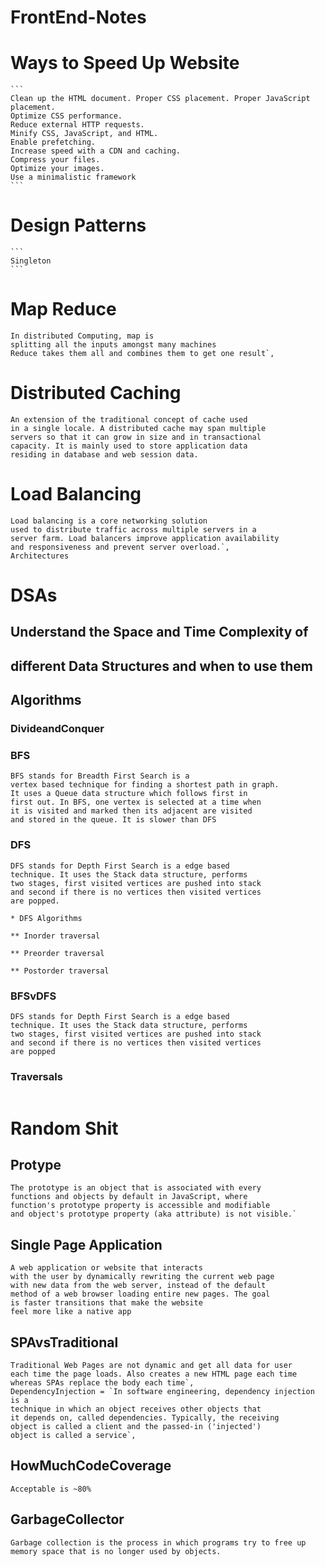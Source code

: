 # FrontEnd-Notes

# Ways to Speed Up Website 
    ```
    Clean up the HTML document. Proper CSS placement. Proper JavaScript placement. 
    Optimize CSS performance.
    Reduce external HTTP requests.
    Minify CSS, JavaScript, and HTML.
    Enable prefetching.
    Increase speed with a CDN and caching.
    Compress your files.
    Optimize your images.
    Use a minimalistic framework
    ```
# Design Patterns
    ```
    Singleton
    ```
# Map Reduce
```
In distributed Computing, map is 
splitting all the inputs amongst many machines 
Reduce takes them all and combines them to get one result`,
```
# Distributed Caching 
```
An extension of the traditional concept of cache used 
in a single locale. A distributed cache may span multiple 
servers so that it can grow in size and in transactional 
capacity. It is mainly used to store application data 
residing in database and web session data.
```
# Load Balancing
```
Load balancing is a core networking solution 
used to distribute traffic across multiple servers in a 
server farm. Load balancers improve application availability
and responsiveness and prevent server overload.`,
Architectures
```
# DSAs   
## Understand the Space and Time Complexity of 
## different Data Structures and when to use them

## Algorithms

### DivideandConquer

### BFS
```
BFS stands for Breadth First Search is a 
vertex based technique for finding a shortest path in graph. 
It uses a Queue data structure which follows first in 
first out. In BFS, one vertex is selected at a time when 
it is visited and marked then its adjacent are visited 
and stored in the queue. It is slower than DFS
```        
### DFS
```
DFS stands for Depth First Search is a edge based 
technique. It uses the Stack data structure, performs 
two stages, first visited vertices are pushed into stack 
and second if there is no vertices then visited vertices 
are popped.

* DFS Algorithms 

** Inorder traversal

** Preorder traversal

** Postorder traversal

```
### BFSvDFS
```
DFS stands for Depth First Search is a edge based 
technique. It uses the Stack data structure, performs 
two stages, first visited vertices are pushed into stack 
and second if there is no vertices then visited vertices 
are popped  
```
### Traversals
```
```
# Random Shit 

## Protype
```
The prototype is an object that is associated with every 
functions and objects by default in JavaScript, where 
function's prototype property is accessible and modifiable 
and object's prototype property (aka attribute) is not visible.`
```
## Single Page Application
```
A web application or website that interacts 
with the user by dynamically rewriting the current web page 
with new data from the web server, instead of the default 
method of a web browser loading entire new pages. The goal 
is faster transitions that make the website 
feel more like a native app
```
## SPAvsTraditional
```
Traditional Web Pages are not dynamic and get all data for user 
each time the page loads. Also creates a new HTML page each time 
whereas SPAs replace the body each time`,   
DependencyInjection = `In software engineering, dependency injection is a 
technique in which an object receives other objects that 
it depends on, called dependencies. Typically, the receiving 
object is called a client and the passed-in ('injected') 
object is called a service`, 
```
## HowMuchCodeCoverage
```
Acceptable is ~80%
```
## GarbageCollector
```
Garbage collection is the process in which programs try to free up 
memory space that is no longer used by objects.
```
